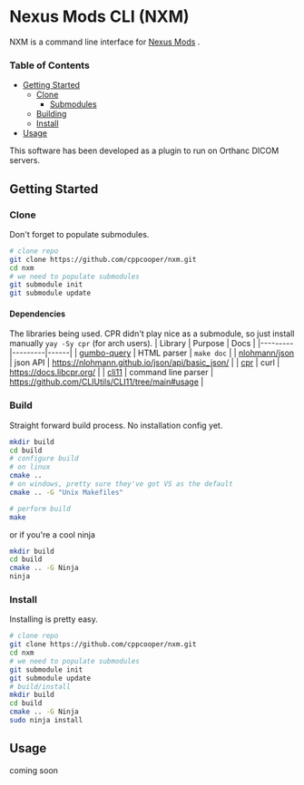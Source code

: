 # Nexus Mods CLI (NXM)
NXM is a command line interface for [Nexus Mods](https://www.nexusmods.com/) .

### Table of Contents
- [Getting Started](#getting-started)
    - [Clone](#clone)
        - [Submodules](#submodules)
    - [Building](#build)
    - [Install](#install)
- [Usage](#usage)

This software has been developed as a plugin to run on Orthanc DICOM servers.
## Getting Started
### Clone
Don't forget to populate submodules.
```bash
# clone repo
git clone https://github.com/cppcooper/nxm.git
cd nxm
# we need to populate submodules
git submodule init
git submodule update
```

#### Dependencies
The libraries being used. CPR didn't play nice as a submodule, so just install manually `yay -Sy cpr` (for arch users).
| Library | Purpose | Docs |
|---------|---------|------|
| [gumbo-query](https://github.com/cppcooper/gumbo-query) | HTML parser | `make doc` |
| [nlohmann/json](https://github.com/nlohmann/json) | json API | https://nlohmann.github.io/json/api/basic_json/ |
| [cpr](https://github.com/libcpr/cpr) | curl | https://docs.libcpr.org/ |
| [cli11](https://github.com/CLIUtils/CLI11) | command line parser | https://github.com/CLIUtils/CLI11/tree/main#usage |

### Build
Straight forward build process. No installation config yet.
```bash
mkdir build
cd build
# configure build
# on linux
cmake ..
# on windows, pretty sure they've got VS as the default
cmake .. -G "Unix Makefiles"

# perform build
make
```
or if you're a cool ninja
```bash
mkdir build
cd build
cmake .. -G Ninja
ninja
```

### Install
Installing is pretty easy. 
```bash
# clone repo
git clone https://github.com/cppcooper/nxm.git
cd nxm
# we need to populate submodules
git submodule init
git submodule update
# build/install
mkdir build
cd build
cmake .. -G Ninja
sudo ninja install
```

## Usage
coming soon